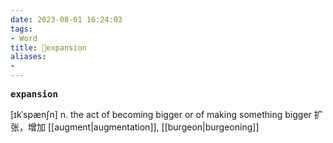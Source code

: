 ```yaml
---
date: 2023-08-01 16:24:03
tags: 
- Word
title: 📖expansion
aliases: 
- 
---
```


<pre><strong>expansion</strong></pre>

[ɪkˈspænʃn]
n. the act of becoming bigger or of making something bigger 扩张，增加
[[augment|augmentation]], [[burgeon|burgeoning]]
